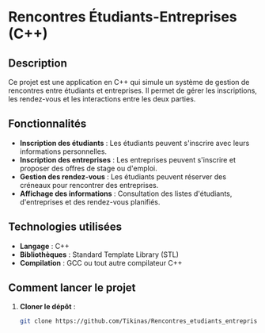 # Rencontres Étudiants-Entreprises (C++)

## Description
Ce projet est une application en C++ qui simule un système de gestion de rencontres entre étudiants et entreprises. Il permet de gérer les inscriptions, les rendez-vous et les interactions entre les deux parties.

## Fonctionnalités
- **Inscription des étudiants** : Les étudiants peuvent s'inscrire avec leurs informations personnelles.
- **Inscription des entreprises** : Les entreprises peuvent s'inscrire et proposer des offres de stage ou d'emploi.
- **Gestion des rendez-vous** : Les étudiants peuvent réserver des créneaux pour rencontrer des entreprises.
- **Affichage des informations** : Consultation des listes d'étudiants, d'entreprises et des rendez-vous planifiés.

## Technologies utilisées
- **Langage** : C++
- **Bibliothèques** : Standard Template Library (STL)
- **Compilation** : GCC ou tout autre compilateur C++

## Comment lancer le projet
1. **Cloner le dépôt** :
   ```bash
   git clone https://github.com/Tikinas/Rencontres_etudiants_entreprises_cpp.git
